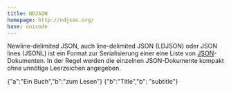 ```yaml
---
title: NDJSON
homepage: http://ndjson.org/
base: unicode
---
```


Newline-delimited JSON, auch line-delimited JSON (LDJSON) oder JSON lines (JSONL) ist ein Format zur Serialisierung einer eine Liste von [JSON](json)-Dokumenten. In der Regel werden die einzelnen JSON-Dokumente kompakt ohne unnötige Leerzeichen angegeben.

<example highlight="json">
{"a":"Ein Buch","b":"zum Lesen"}
{"b":"Title","b": "subtitle"}
</example>
